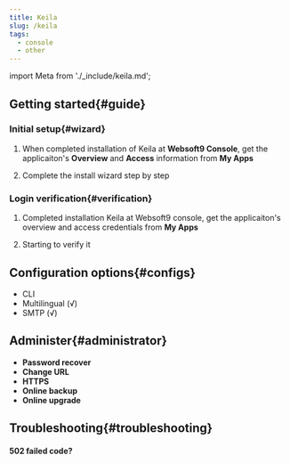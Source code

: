 ```yaml
---
title: Keila
slug: /keila
tags:
  - console
  - other
---
```


import Meta from './_include/keila.md';

<Meta name="meta" />

## Getting started{#guide}

### Initial setup{#wizard}

1. When completed installation of Keila at **Websoft9 Console**, get the applicaiton's **Overview** and **Access** information from **My Apps**  

2. Complete the install wizard step by step

### Login verification{#verification}

1. Completed installation Keila at Websoft9 console, get the applicaiton's overview and access credentials from **My Apps**  

2. Starting to verify it

## Configuration options{#configs}

- CLI
- Multilingual (√)
- SMTP (√)

## Administer{#administrator}

- **Password recover**
- **Change URL**
- **HTTPS**
- **Online backup**
- **Online upgrade**

## Troubleshooting{#troubleshooting}

#### 502 failed code?